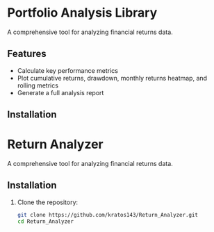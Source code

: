# Portfolio Analysis Library

A comprehensive tool for analyzing financial returns data.

## Features

- Calculate key performance metrics
- Plot cumulative returns, drawdown, monthly returns heatmap, and rolling metrics
- Generate a full analysis report

## Installation

# Return Analyzer

A comprehensive tool for analyzing financial returns data.

## Installation

1. Clone the repository:
   ```sh
   git clone https://github.com/kratos143/Return_Analyzer.git
   cd Return_Analyzer
